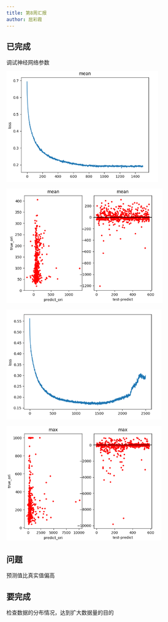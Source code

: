 ```yaml
---
title: 第8周汇报
author: 屈彩霞
---
```



## 已完成

调试神经网络参数

![](./Figure/1.png)

![](./Figure/2.png)

![](./Figure/3.png)



![](./Figure/4.png)

## 问题

预测值比真实值偏高

## 要完成

检查数据的分布情况，达到扩大数据量的目的




